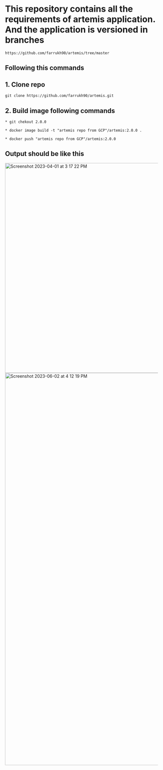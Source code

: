 # This repository contains all the requirements of artemis application. And the application is versioned in branches
```
https://github.com/farrukh90/artemis/tree/master
```
## Following this commands 
 ## 1. Clone repo
 ```
 git clone https://github.com/farrukh90/artemis.git
 ```

 ## 2. Build image following commands
 ```
 * git chekout 2.0.0

 * docker image build -t "artemis repo from GCP"/artemis:2.0.0 .

 * docker push "artemis repo from GCP"/artemis:2.0.0 

 ```
 ## Output should be like this
 <img width="689" alt="Screenshot 2023-04-01 at 3 17 22 PM" src="https://user-images.githubusercontent.com/80778542/229955711-2ea1ec12-ebcf-4f58-bb1e-edbc0774ea28.png">
 
<img width="1288" alt="Screenshot 2023-06-02 at 4 12 19 PM" src="https://github.com/farrukh90/artemis/assets/80778542/007f115d-1dc9-4211-9b61-16a56c9908a9">

